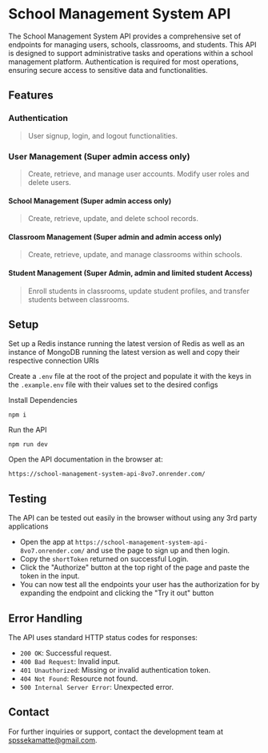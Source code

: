 # School Management System API

The School Management System API provides a comprehensive set of endpoints for managing users, schools, classrooms, and students. This API is designed to support administrative tasks and operations within a school management platform. Authentication is required for most operations, ensuring secure access to sensitive data and functionalities.

## Features

### Authentication

> User signup, login, and logout functionalities.

### User Management (Super admin access only)

> Create, retrieve, and manage user accounts. Modify user roles and delete users.

#### School Management (Super admin access only)

> Create, retrieve, update, and delete school records.

#### Classroom Management (Super admin and admin access only)

> Create, retrieve, update, and manage classrooms within schools.

#### Student Management (Super Admin, admin and limited student Access)

> Enroll students in classrooms, update student profiles, and transfer students between classrooms.

## Setup

Set up a Redis instance running the latest version of Redis as well as an instance of MongoDB running the latest version as well and copy their respective connection URIs

Create a `.env` file at the root of the project and populate it with the keys in the `.example.env` file with their values set to the desired configs

Install Dependencies

```
npm i
```

Run the API

```
npm run dev
```

Open the API documentation in the browser at:

```
https://school-management-system-api-8vo7.onrender.com/
```

## Testing

The API can be tested out easily in the browser without using any 3rd party applications

-   Open the app at `https://school-management-system-api-8vo7.onrender.com/` and use the page to sign up and then login.
-   Copy the `shortToken` returned on successful Login.
-   Click the "Authorize" button at the top right of the page and paste the token in the input.
-   You can now test all the endpoints your user has the authorization for by expanding the endpoint and clicking the "Try it out" button

## Error Handling

The API uses standard HTTP status codes for responses:

-   `200 OK`: Successful request.
-   `400 Bad Request`: Invalid input.
-   `401 Unauthorized`: Missing or invalid authentication token.
-   `404 Not Found`: Resource not found.
-   `500 Internal Server Error`: Unexpected error.

## Contact

For further inquiries or support, contact the development team at [spssekamatte@gmail.com](spssekamatte@gmail.com).
